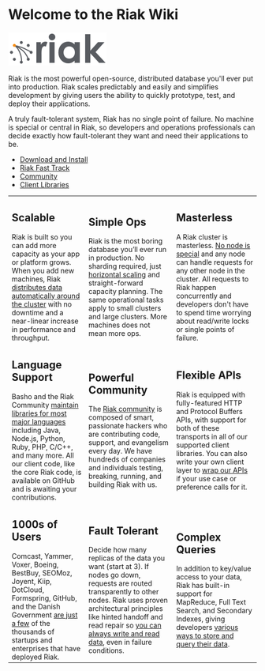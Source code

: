 # Welcome to the Riak Wiki

![Riak Logo](images/riaklogo.png)


Riak is the most powerful open-source, distributed database you'll ever put into production. Riak scales predictably and easily and simplifies development by giving users the ability to quickly prototype, test, and deploy their applications.

A truly fault-tolerant system, Riak has no single point of failure. No machine is special or central in Riak, so developers and operations professionals can decide exactly how fault-tolerant they want and need their applications to be.

<div id ="new_nav">
	<ul id="top_list">	
		<li><a href="Installation.html">Download and Install</a></li>
		<li><a href="The-Riak-Fast-Track.html">Riak Fast Track</a></li>	
		<li><a href="Community.html">Community</a></li>
		<li><a href="Client-Libraries.html">Client Libraries</a></li>
	</ul>
</div>	


<table id="new">
	<tr>
        <td><h2>Scalable</h2>Riak is built so you can add more capacity as your app or platform grows. When you add new machines, Riak <a href="/Concepts.html#Distribution">distributes data automatically around the cluster</a> with no downtime and a near-linear increase in performance and throughput.</td>
		<td><h2>Simple Ops</h2>Riak is the most boring database you’ll ever run in production. No sharding required, just <a href="/Adding-and-Removing-Nodes.html">horizontal scaling</a> and straight-forward capacity planning. The same operational tasks apply to small clusters and large clusters. More machines does not mean more ops.</td>
		 <td><h2>Masterless</h2>A Riak cluster is masterless. <a href="/Concepts.html#No-master-node">No node is special</a> and any node can handle requests for any other node in the cluster. All requests to Riak happen concurrently and developers don't have to spend time worrying about read/write locks or single points of failure.</td>
    </tr>	
	<tr>
		<td><h2>Language Support</h2>Basho and the Riak Community <a href="/Client-Libraries.html">maintain libraries for most major languages</a> including Java, Node.js, Python, Ruby, PHP, C/C++, and many more. All our client code, like the core Riak code, is available on GitHub and is awaiting your contributions.</td>
			<td><h2>Powerful Community</h2>The <a href="/Community.html">Riak community</a> is composed of smart, passionate hackers who are contributing code, support, and evangelism every day. We have hundreds of companies and individuals testing, breaking, running, and building Riak with us.</td>
			<td><h2>Flexible APIs</h2> 
				Riak is equipped with fully-featured HTTP and Protocol Buffers APIs, with support for both of these transports in all of our supported client libraries. You can also write your own client layer to <a href="/Client-Implementation-Guide.html">wrap our APIs</a> if your use case or preference calls for it.</td>
    </tr>
	<tr>
		 <td><h2>1000s of Users</h2>Comcast, Yammer, Voxer, Boeing, BestBuy, SEOMoz, Joyent, Kiip, DotCloud, Formspring, GitHub, and the Danish Government <a href="http://basho.com/company/production-users/">are just a few</a> of the thousands of startups and enterprises that have deployed Riak.</td>
			 <td><h2>Fault Tolerant</h2>Decide how many replicas of the data you want (start at 3). If nodes go down, requests are routed transparently to other nodes. Riak uses proven architectural principles like hinted handoff and read repair so <a href="/Replication.html">you can always write and read data</a>, even in failure conditions. </td>
        <td><h2>Complex Queries</h2>In addition to key/value access to your data, Riak has built-in support for MapReduce, Full Text Search, and Secondary Indexes, giving developers <a href="/MapReduce-Search-2i-Comparison.html">various ways to store and query their data</a>. 
		</td>
    </tr>
</table>
